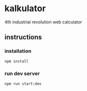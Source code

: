# kalkulator

4th industrial revolution web calculator

## instructions

### installation

```sh
npm install
```

### run dev server

```sh
npm run start:dev
```
